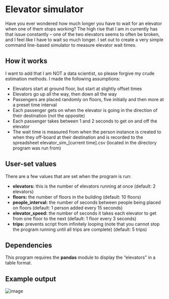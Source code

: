 # Elevator simulator
Have you ever wondered how much longer you have to wait for an elevator when one of them stops working? The high rise that I am in currently has that issue constantly – one of the two elevators seems to often be broken, and I feel like I have to wait so much longer. I set out to create a very simple command line-based simulator to measure elevator wait times. <br/>
## How it works
I want to add that I am NOT a data scientist, so please forgive my crude estimation methods. I made the following assumptions: <br/>
<ul>
  <li>Elevators start at ground floor, but start at slightly offset times</li>
  <li>Elevators go up all the way, then down all the way
  <li>Passengers are placed randomly on floors, five initially and then more at a preset time interval</li>
  <li>Each passenger gets on when the elevator is going in the direction of their destination (not the opposite)</li>
  <li>Each passenger takes between 1 and 2 seconds to get on and off the elevator</li>
  <li>The wait time is measured from when the person instance is created to when they off-board at their destination and is recorded to the spreadsheet elevator_sim_[current time].csv (located in the directory program was run from)</li>
</ul>

## User-set values
There are a few values that are set when the program is run:<br/>
<ul>
  <li><b>elevators:</b> this is the number of elevators running at once (default: 2 elevators)</li>
  <li><b>floors:</b> the number of floors in the building (default: 10 floors)</li>
  <li><b>people_interval:</b> the number of seconds between people being placed on floors (default: 1 person added every 15 seconds)</li>
  <li><b>elevator_speed:</b> the number of seconds it takes each elevator to get from one floor to the next (default: 1 floor every 3 seconds)</li>
  <li><b>trips:</b> prevents script from infinitely looping (note that you cannot stop the program running until all trips are complete) (default: 5 trips)</li>
</ul>

## Dependencies
This program requires the <b>pandas</b> module to display the “elevators” in a table format.

## Example output
![image](https://github.com/user-attachments/assets/83bc2a13-c7bb-4378-9fab-af3c9210e045)
